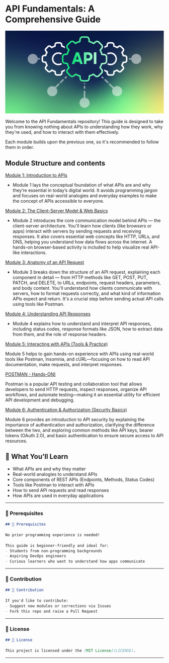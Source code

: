 # API Fundamentals: A Comprehensive Guide


<img src="https://github.com/bhuvan-raj/API-From-Scratch/blob/main/assets/API.png" alt="Banner" />


Welcome to the API Fundamentals repository! This guide is designed to take you from knowing nothing about APIs to understanding how they work, why they're used, and how to interact with them effectively.

Each module builds upon the previous one, so it's recommended to follow them in order.


## Module Structure and contents


 [Module 1: Introduction to APIs](Module%201/README.md)

- Module 1 lays the conceptual foundation of what APIs are and why they’re essential in today’s digital world. It avoids programming jargon and focuses on real-world analogies and everyday examples to make the concept of APIs accessible to everyone.


 [Module 2: The Client-Server Model & Web Basics](Module%202/README.md)
 
- Module 2 introduces the core communication model behind APIs — the client-server architecture. You'll learn how clients (like browsers or apps) interact with servers by sending requests and receiving responses. It also covers essential web concepts like HTTP, URLs, and DNS, helping you understand how data flows across the internet. A hands-on browser-based activity is included to help visualize real API-like interactions.


 [Module 3: Anatomy of an API Request](Module%203/README.md)
 
- Module 3 breaks down the structure of an API request, explaining each component in detail — from HTTP methods like GET, POST, PUT, PATCH, and DELETE, to URLs, endpoints, request headers, parameters, and body content. You'll understand how clients communicate with servers, how to format requests correctly, and what kind of information APIs expect and return. It's a crucial step before sending actual API calls using tools like Postman.


[Module 4: Understanding API Responses](Module%204/README.md)

- Module 4 explains how to understand and interpret API responses, including status codes, response formats like JSON, how to extract data from them, and the role of response headers.

[Module 5: Interacting with APIs (Tools & Practice)](Module%205/README.md)

Module 5 helps to gain hands-on experience with APIs using real-world tools like Postman, Insomnia, and cURL—focusing on how to read API documentation, make requests, and interpret responses.


[POSTMAN - Hands-ON)](POSTMAN-HandsOn/README.md)

Postman is a popular API testing and collaboration tool that allows developers to send HTTP requests, inspect responses, organize API workflows, and automate testing—making it an essential utility for efficient API development and debugging.

[Module 6: Authentication & Authorization (Security Basics)](Module%206/README.md)

Module 6 provides an introduction to API security by explaining the importance of authentication and authorization, clarifying the difference between the two, and exploring common methods like API keys, bearer tokens (OAuth 2.0), and basic authentication to ensure secure access to API resources.

## 🧠 What You'll Learn

- What APIs are and why they matter
- Real-world analogies to understand APIs
- Core components of REST APIs (Endpoints, Methods, Status Codes)
- Tools like Postman to interact with APIs
- How to send API requests and read responses
- How APIs are used in everyday applications


---

### 📌 Prerequisites

```markdown
## 📌 Prerequisites

No prior programming experience is needed!

This guide is beginner-friendly and ideal for:
- Students from non-programming backgrounds
- Aspiring DevOps engineers
- Curious learners who want to understand how apps communicate
```

---

### 🙌 Contribution

```markdown
## 🙌 Contribution

If you'd like to contribute:
- Suggest new modules or corrections via Issues
- Fork this repo and raise a Pull Request
```

---

### 📄 License

```markdown
## 📄 License

This project is licensed under the [MIT License](LICENSE).
```

---
